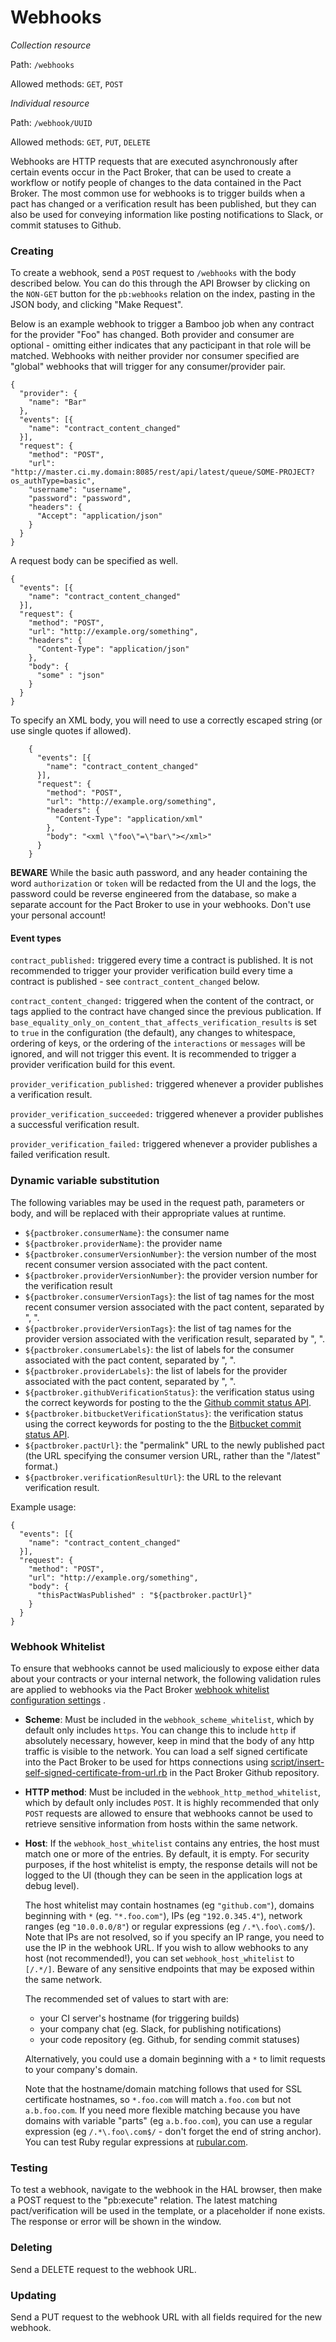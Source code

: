 # Webhooks

*Collection resource*

Path: `/webhooks`

Allowed methods: `GET`, `POST`

*Individual resource*

Path: `/webhook/UUID`

Allowed methods: `GET`, `PUT`, `DELETE`

Webhooks are HTTP requests that are executed asynchronously after certain events occur in the Pact Broker, that can be used to create a workflow or notify people of changes to the data contained in the Pact Broker. The most common use for webhooks is to trigger builds when a pact has changed or a verification result has been published, but they can also be used for conveying information like posting notifications to Slack, or commit statuses to Github.

### Creating

To create a webhook, send a `POST` request to `/webhooks` with the body described below. You can do this through the API Browser by clicking on the `NON-GET` button for the `pb:webhooks` relation on the index, pasting in the JSON body, and clicking "Make Request".

Below is an example webhook to trigger a Bamboo job when any contract for the provider "Foo" has changed. Both provider and consumer are optional - omitting either indicates that any pacticipant in that role will be matched. Webhooks with neither provider nor consumer specified are "global" webhooks that will trigger for any consumer/provider pair.

    {
      "provider": {
        "name": "Bar"
      },
      "events": [{
        "name": "contract_content_changed"
      }],
      "request": {
        "method": "POST",
        "url": "http://master.ci.my.domain:8085/rest/api/latest/queue/SOME-PROJECT?os_authType=basic",
        "username": "username",
        "password": "password",
        "headers": {
          "Accept": "application/json"
        }
      }
    }

A request body can be specified as well.

    {
      "events": [{
        "name": "contract_content_changed"
      }],
      "request": {
        "method": "POST",
        "url": "http://example.org/something",
        "headers": {
          "Content-Type": "application/json"
        },
        "body": {
          "some" : "json"
        }
      }
    }

To specify an XML body, you will need to use a correctly escaped string (or use single quotes if allowed).

        {
          "events": [{
            "name": "contract_content_changed"
          }],
          "request": {
            "method": "POST",
            "url": "http://example.org/something",
            "headers": {
              "Content-Type": "application/xml"
            },
            "body": "<xml \"foo\"=\"bar\"></xml>"
          }
        }

**BEWARE** While the basic auth password, and any header containing the word `authorization` or `token` will be redacted from the UI and the logs, the password could be reverse engineered from the database, so make a separate account for the Pact Broker to use in your webhooks. Don't use your personal account!

#### Event types

`contract_published:` triggered every time a contract is published. It is not recommended to trigger your provider verification build every time a contract is published - see `contract_content_changed` below.

`contract_content_changed:` triggered when the content of the contract, or tags applied to the contract have changed since the previous publication. If `base_equality_only_on_content_that_affects_verification_results` is set to `true` in the configuration (the default), any changes to whitespace, ordering of keys, or the ordering of the `interactions` or `messages` will be ignored, and will not trigger this event. It is recommended to trigger a provider verification build for this event.

`provider_verification_published:` triggered whenever a provider publishes a verification result.

`provider_verification_succeeded:` triggered whenever a provider publishes a successful verification result.

`provider_verification_failed:` triggered whenever a provider publishes a failed verification result.

### Dynamic variable substitution

The following variables may be used in the request path, parameters or body, and will be replaced with their appropriate values at runtime.

* `${pactbroker.consumerName}`: the consumer name
* `${pactbroker.providerName}`: the provider name
* `${pactbroker.consumerVersionNumber}`: the version number of the most recent consumer version associated with the pact content.
* `${pactbroker.providerVersionNumber}`: the provider version number for the verification result
* `${pactbroker.consumerVersionTags}`: the list of tag names for the most recent consumer version associated with the pact content, separated by ", ".
* `${pactbroker.providerVersionTags}`: the list of tag names for the provider version associated with the verification result, separated by ", ".
* `${pactbroker.consumerLabels}`: the list of labels for the consumer associated with the pact content, separated by ", ".
* `${pactbroker.providerLabels}`: the list of labels for the provider associated with the pact content, separated by ", ".
* `${pactbroker.githubVerificationStatus}`: the verification status using the correct keywords for posting to the the [Github commit status API](https://developer.github.com/v3/repos/statuses).
* `${pactbroker.bitbucketVerificationStatus}`: the verification status using the correct keywords for posting to the the [Bitbucket commit status API](https://developer.atlassian.com/server/bitbucket/how-tos/updating-build-status-for-commits/).
* `${pactbroker.pactUrl}`: the "permalink" URL to the newly published pact (the URL specifying the consumer version URL, rather than the "/latest" format.)
* `${pactbroker.verificationResultUrl}`: the URL to the relevant verification result.

Example usage:

    {
      "events": [{
        "name": "contract_content_changed"
      }],
      "request": {
        "method": "POST",
        "url": "http://example.org/something",
        "body": {
          "thisPactWasPublished" : "${pactbroker.pactUrl}"
        }
      }
    }

<a name="whitelist"></a>
### Webhook Whitelist

To ensure that webhooks cannot be used maliciously to expose either data about your contracts or your internal network, the following validation rules are applied to webhooks via the Pact Broker [webhook whitelist configuration settings](https://github.com/pact-foundation/pact_broker/wiki/Configuration#webhook-whitelists) .

* **Scheme**: Must be included in the `webhook_scheme_whitelist`, which by default only includes `https`. You can change this to include `http` if absolutely necessary, however, keep in mind that the body of any http traffic is visible to the network. You can load a self signed certificate into the Pact Broker to be used for https connections using [script/insert-self-signed-certificate-from-url.rb](https://github.com/pact-foundation/pact_broker/blob/master/script/insert-self-signed-certificate-from-url.rb) in the
Pact Broker Github repository.

* **HTTP method**: Must be included in the `webhook_http_method_whitelist`, which by default only includes `POST`. It is highly recommended that only `POST` requests are allowed to ensure that webhooks cannot be used to retrieve sensitive information from hosts within the same network.

* **Host**: If the `webhook_host_whitelist` contains any entries, the host must match one or more of the entries. By default, it is empty. For security purposes, if the host whitelist is empty, the response details will not be logged to the UI (though they can be seen in the application logs at debug level).

  The host whitelist may contain hostnames (eg `"github.com"`), domains beginning with `*` (eg. `"*.foo.com"`), IPs (eg `"192.0.345.4"`), network ranges (eg `"10.0.0.0/8"`) or regular expressions (eg `/.*\.foo\.com$/`). Note that IPs are not resolved, so if you specify an IP range, you need to use the IP in the webhook URL. If you wish to allow webhooks to any host (not recommended!), you can set `webhook_host_whitelist` to `[/.*/]`. Beware of any sensitive endpoints that may be exposed within the same network.

  The recommended set of values to start with are:

    * your CI server's hostname (for triggering builds)
    * your company chat (eg. Slack, for publishing notifications)
    * your code repository (eg. Github, for sending commit statuses)

  Alternatively, you could use a domain beginning with a `*` to limit requests to your company's domain.

  Note that the hostname/domain matching follows that used for SSL certificate hostnames, so `*.foo.com` will match `a.foo.com` but not `a.b.foo.com`. If you need more flexible matching because you have domains with variable "parts" (eg `a.b.foo.com`), you can use a regular expression (eg `/.*\.foo\.com$/` - don't forget the end of string anchor). You can test Ruby regular expressions at [rubular.com](http://rubular.com).

### Testing

To test a webhook, navigate to the webhook in the HAL browser, then make a POST request to the "pb:execute" relation. The latest matching pact/verification will be used in the template, or a placeholder if none exists. The response or error will be shown in the window.

### Deleting

Send a DELETE request to the webhook URL.

### Updating

Send a PUT request to the webhook URL with all fields required for the new webhook.
